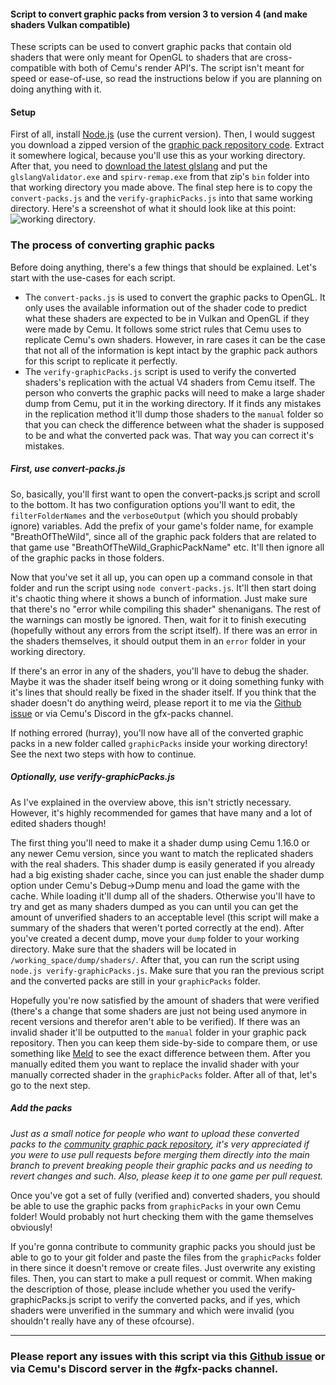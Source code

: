 #### Script to convert graphic packs from version 3 to version 4 (and make shaders Vulkan compatible)
These scripts can be used to convert graphic packs that contain old shaders that were only meant for OpenGL to shaders that are cross-compatible with both of Cemu's render API's. The script isn't meant for speed or ease-of-use, so read the instructions below if you are planning on doing anything with it.

#### Setup
First of all, install [Node.js](https://nodejs.org) (use the current version). Then, I would suggest you download a zipped version of the [graphic pack repository code](https://github.com/cemu-project/cemu_graphic_packs/archive/master.zip). Extract it somewhere logical, because you'll use this as your working directory.
After that, you need to [download the latest glslang](https://github.com/KhronosGroup/glslang/releases) and put the `glslangValidator.exe` and `spirv-remap.exe` from that zip's `bin` folder into that working directory you made above. The final step here is to copy the `convert-packs.js` and the `verify-graphicPacks.js` into that same working directory. Here's a screenshot of what it should look like at this point:
![working directory](https://i.imgur.com/B2CLjFy.png).

### The process of converting graphic packs
Before doing anything, there's a few things that should be explained. Let's start with the use-cases for each script.
 - The `convert-packs.js` is used to convert the graphic packs to OpenGL. It only uses the available information out of the shader code to predict what these shaders are expected to be in Vulkan and OpenGL if they were made by Cemu. It follows some strict rules that Cemu uses to replicate Cemu's own shaders. However, in rare cases it can be the case that not all of the information is kept intact by the graphic pack authors for this script to replicate it perfectly.
 - The `verify-graphicPacks.js` script is used to verify the converted shaders's replication with the actual V4 shaders from Cemu itself. The person who converts the graphic packs will need to make a large shader dump from Cemu, put it in the working directory. If it finds any mistakes in the replication method it'll dump those shaders to the `manual` folder so that you can check the difference between what the shader is supposed to be and what the converted pack was. That way you can correct it's mistakes.

##### First, use convert-packs.js
So, basically, you'll first want to open the convert-packs.js script and scroll to the bottom. It has two configuration options you'll want to edit, the `filterFolderNames` and the `verboseOutput` (which you should probably ignore) variables. Add the prefix of your game's folder name, for example "BreathOfTheWild", since all of the graphic pack folders that are related to that game use "BreathOfTheWild_GraphicPackName" etc. It'll then ignore all of the graphic packs in those folders.

Now that you've set it all up, you can open up a command console in that folder and run the script using `node convert-packs.js`. It'll then start doing it's chaotic thing where it shows a bunch of information. Just make sure that there's no "error while compiling this shader" shenanigans. The rest of the warnings can mostly be ignored. Then, wait for it to finish executing (hopefully without any errors from the script itself). If there was an error in the shaders themselves, it should output them in an `error` folder in your working directory.

If there's an error in any of the shaders, you'll have to debug the shader. Maybe it was the shader itself being wrong or it doing something funky with it's lines that should really be fixed in the shader itself. If you think that the shader doesn't do anything weird, please report it to me via the [Github issue](https://github.com/cemu-project/cemu_graphic_packs/issues/408) or via Cemu's Discord in the gfx-packs channel.

If nothing errored (hurray), you'll now have all of the converted graphic packs in a new folder called `graphicPacks` inside your working directory! See the next two steps with how to continue.

##### Optionally, use verify-graphicPacks.js
As I've explained in the overview above, this isn't strictly necessary. However, it's highly recommended for games that have many and a lot of edited shaders though!

The first thing you'll need to make it a shader dump using Cemu 1.16.0 or any newer Cemu version, since you want to match the replicated shaders with the real shaders. This shader dump is easily generated if you already had a big existing shader cache, since you can just enable the shader dump option under Cemu's Debug->Dump menu and load the game with the cache. While loading it'll dump all of the shaders. Otherwise you'll have to try and get as many shaders dumped as you can until you can get the amount of unverified shaders to an acceptable level (this script will make a summary of the shaders that weren't ported correctly at the end).
After you've created a decent dump, move your `dump` folder to your working directory. Make sure that the shaders will be located in `/working_space/dump/shaders/`. After that, you can run the script using `node.js verify-graphicPacks.js`. Make sure that you ran the previous script and the converted packs are still in your `graphicPacks` folder.

Hopefully you're now satisfied by the amount of shaders that were verified (there's a change that some shaders are just not being used anymore in recent versions and therefor aren't able to be verified). If there was an invalid shader it'll be outputted to the `manual` folder in your graphic pack repository. Then you can keep them side-by-side to compare them, or use something like [Meld](https://meldmerge.org/) to see the exact difference between them. After you manually edited them you want to replace the invalid shader with your manually corrected shader in the `graphicPacks` folder. After all of that, let's go to the next step.

##### Add the packs
_Just as a small notice for people who want to upload these converted packs to the [community graphic pack repository](https://github.com/cemu-project/cemu_graphic_packs), it's very appreciated if you were to use pull requests before merging them directly into the main branch to prevent breaking people their graphic packs and us needing to revert changes and such. Also, please keep it to one game per pull request._

Once you've got a set of fully (verified and) converted shaders, you should be able to use the graphic packs from `graphicPacks` in your own Cemu folder! Would probably not hurt checking them with the game themselves obviously!

If you're gonna contribute to community graphic packs you should just be able to go to your git folder and paste the files from the `graphicPacks` folder in there since it doesn't remove or create files. Just overwrite any existing files. Then, you can start to make a pull request or commit. When making the description of those, please include whether you used the verify-graphicPacks.js script to verify the converted packs, and if yes, which shaders were unverified in the summary and which were invalid (you shouldn't really have any of these ofcourse).

-----
### Please report any issues with this script via this [Github issue](https://github.com/cemu-project/cemu_graphic_packs/issues/408) or via Cemu's Discord server in the #gfx-packs channel.
